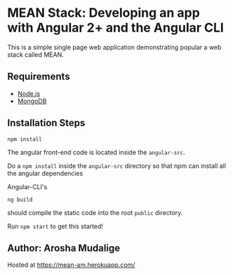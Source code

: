 # MEAN Stack: Developing an app with Angular 2+ and the Angular CLI

This is a simple single page web application demonstrating popular a web stack called MEAN.

## Requirements

* [Node.js](http://nodejs.org/)
* [MongoDB](https://www.mongodb.org/)

## Installation Steps

```
npm install
```

The angular front-end code is located inside the `angular-src`. 

Do a `npm install` inside the `angular-src` directory so that npm can install all the angular dependencies

Angular-CLI's

```
ng build
```

should compile the static code into the root `public` directory.

Run `npm start` to get this started!

## Author: Arosha Mudalige
Hosted at https://mean-am.herokuapp.com/

